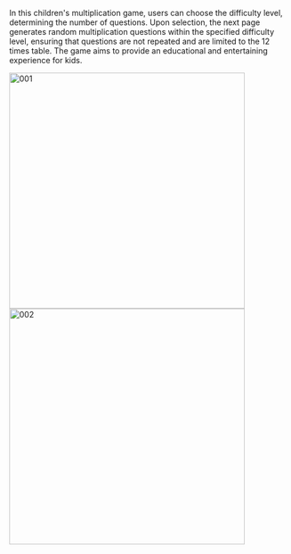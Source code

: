 In this children's multiplication game, users can choose the difficulty level, determining the number of questions. Upon selection, the next page generates random multiplication questions within the specified difficulty level, ensuring that questions are not repeated and are limited to the 12 times table. The game aims to provide an educational and entertaining experience for kids.


<img width="423" alt="001" src="https://github.com/McMaurice/eduentertainment/assets/104232563/76106cf8-7ebe-42c2-a833-44b3a3b2e7a4">
<img width="423" alt="002" src="https://github.com/McMaurice/eduentertainment/assets/104232563/f2a98fda-77ac-454c-92a1-111cd3b998d8">
